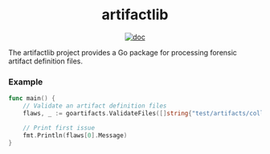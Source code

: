 <h1 align="center">artifactlib</h1>

<p  align="center">
 <a href="https://godocs.io/github.com/forensicanalysis/artifactlib/goartifacts"><img src="https://godocs.io/github.com/forensicanalysis/artifactlib?status.svg" alt="doc" /></a>
</p>


The artifactlib project provides a Go package for processing
forensic artifact definition files.

### Example

```go
func main() {
	// Validate an artifact definition files
	flaws, _ := goartifacts.ValidateFiles([]string{"test/artifacts/collect_1.yaml"})

	// Print first issue
	fmt.Println(flaws[0].Message)
}
```

